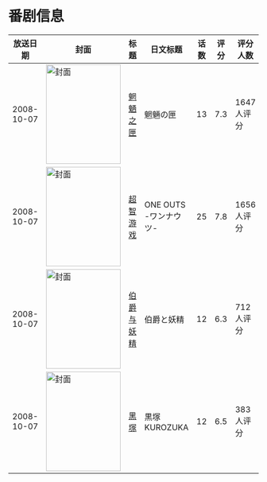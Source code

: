 # 番剧信息

|放送日期|封面|标题|日文标题|话数|评分|评分人数|
|---|---|---|---|---|---|---|
|2008-10-07|<img src="//lain.bgm.tv/pic/cover/c/23/ce/916_5JUCJ.jpg" alt="封面" style="width:150px;height:200px;object-fit:cover;">|[魍魉之匣](https://bangumi.tv/subject/916)|魍魎の匣|13|7.3|1647人评分|
|2008-10-07|<img src="//lain.bgm.tv/pic/cover/c/6d/70/1038_f4e4F.jpg" alt="封面" style="width:150px;height:200px;object-fit:cover;">|[超智游戏](https://bangumi.tv/subject/1038)|ONE OUTS -ワンナウツ-|25|7.8|1656人评分|
|2008-10-07|<img src="//lain.bgm.tv/pic/cover/c/f8/0b/1980_l6NzL.jpg" alt="封面" style="width:150px;height:200px;object-fit:cover;">|[伯爵与妖精](https://bangumi.tv/subject/1980)|伯爵と妖精|12|6.3|712人评分|
|2008-10-07|<img src="//lain.bgm.tv/pic/cover/c/5d/c1/2934_DwdrR.jpg" alt="封面" style="width:150px;height:200px;object-fit:cover;">|[黑塚](https://bangumi.tv/subject/2934)|黒塚 KUROZUKA|12|6.5|383人评分|
